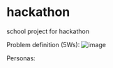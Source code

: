 # hackathon
school project for hackathon

Problem definition (5Ws):
![image](https://github.com/user-attachments/assets/8ebde35f-9cae-4aa7-9121-6ccfe0a3c9de)

Personas:

